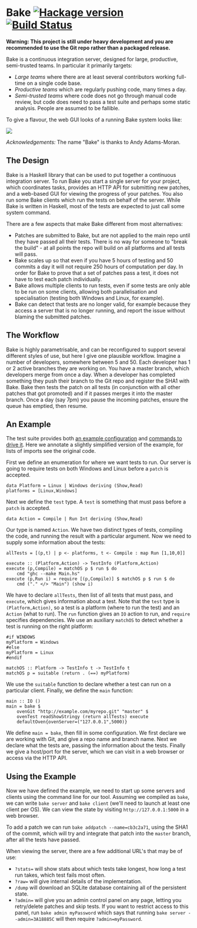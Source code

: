 # Bake [![Hackage version](https://img.shields.io/hackage/v/bake.svg?style=flat)](https://hackage.haskell.org/package/bake) [![Build Status](https://img.shields.io/travis/ndmitchell/bake.svg?style=flat)](https://travis-ci.org/ndmitchell/bake)

**Warning: This project is still under heavy development and you are recommended to use the Git repo rather than a packaged release.**

Bake is a continuous integration server, designed for large, productive, semi-trusted teams. In particular it primarily targets:

* _Large teams_ where there are at least several contributors working full-time on a single code base.
* _Productive teams_ which are regularly pushing code, many times a day.
* _Semi-trusted teams_ where code does not go through manual code review, but code does need to pass a test suite and perhaps some static analysis. People are assumed to be fallible.

To give a flavour, the web GUI looks of a running Bake system looks like:

![](https://raw.githubusercontent.com/ndmitchell/bake/master/screenshot-part.png)

_Acknowledgements:_ The name "Bake" is thanks to Andy Adams-Moran.


## The Design

Bake is a Haskell library that can be used to put together a continuous integration server. To run Bake you start a single server for your project, which coordinates tasks, provides an HTTP API for submitting new patches, and a web-based GUI for viewing the progress of your patches. You also run some Bake clients which run the tests on behalf of the server. While Bake is written in Haskell, most of the tests are expected to just call some system command.

There are a few aspects that make Bake different from most alternatives:

* Patches are submitted to Bake, but are not applied to the main repo until they have passed all their tests. There is no way for someone to "break the build" - at all points the repo will build on all platforms and all tests will pass.
* Bake scales up so that even if you have 5 hours of testing and 50 commits a day it will not require 250 hours of computation per day. In order for Bake to prove that a set of patches pass a test, it does not have to test each patch individually.
* Bake allows multiple clients to run tests, even if some tests are only able to be run on some clients, allowing both parallelisation and specialisation (testing both Windows and Linux, for example).
* Bake can detect that tests are no longer valid, for example because they access a server that is no longer running, and report the issue without blaming the submitted patches.

## The Workflow

Bake is highly parametrisable, and can be reconfigured to support several different styles of use, but here I give one plausible workflow. Imagine a number of developers, somewhere between 5 and 50. Each developer has 1 or 2 active branches they are working on. You have a master branch, which developers merge from once a day. When a developer has completed something they push their branch to the Git repo and register the SHA1 with Bake. Bake then tests the patch on all tests (in conjunction with all other patches that got promoted) and if it passes merges it into the master branch. Once a day (say 7pm) you pause the incoming patches, ensure the queue has emptied, then resume.


## An Example

The test suite provides both [an example configuration](https://github.com/ndmitchell/bake/blob/master/src/Example.hs) and [commands to drive it](https://github.com/ndmitchell/bake/blob/master/src/Test.hs). Here we annotate a slightly simplified version of the example, for lists of imports see the original code.

First we define an enumeration for where we want tests to run. Our server is going to require tests on both Windows and Linux before a `patch` is accepted.

    data Platform = Linux | Windows deriving (Show,Read)
    platforms = [Linux,Windows]

Next we define the `test` type. A `test` is something that must pass before a `patch` is accepted.

    data Action = Compile | Run Int deriving (Show,Read)

Our type is named `Action`. We have two distinct types of tests, compiling the code, and running the result with a particular argument. Now we need to supply some information about the tests:

    allTests = [(p,t) | p <- platforms, t <- Compile : map Run [1,10,0]]
    
    execute :: (Platform,Action) -> TestInfo (Platform,Action)
    execute (p,Compile) = matchOS p $ run $ do
        cmd "ghc --make Main.hs"
    execute (p,Run i) = require [(p,Compile)] $ matchOS p $ run $ do
        cmd ("." </> "Main") (show i)

We have to declare `allTests`, then list of all tests that must pass, and `execute`, which gives information about a test. Note that the `test` type is `(Platform,Action)`, so a test is a platform (where to run the test) and an `Action` (what to run). The `run` function gives an `IO` action to run, and `require` specifies dependencies. We use an auxiliary `matchOS` to detect whether a test is running on the right platform:

    #if WINDOWS
    myPlatform = Windows
    #else
    myPlatform = Linux
    #endif

    matchOS :: Platform -> TestInfo t -> TestInfo t
    matchOS p = suitable (return . (==) myPlatform)

We use the `suitable` function to declare whether a test can run on a particular client. Finally, we define the `main` function:

    main :: IO ()
    main = bake $
        ovenGit "http://example.com/myrepo.git" "master" $
        ovenTest readShowStringy (return allTests) execute
        defaultOven{ovenServer=("127.0.0.1",5000)}

We define `main = bake`, then fill in some configuration. We first declare we are working with Git, and give a repo name and branch name. Next we declare what the tests are, passing the information about the tests. Finally we give a host/port for the server, which we can visit in a web browser or access via the HTTP API.


## Using the Example

Now we have defined the example, we need to start up some servers and clients using the command line for our tool. Assuming we compiled as `bake`, we can write `bake server` and `bake client` (we'll need to launch at least one client per OS). We can view the state by visiting `http://127.0.0.1:5000` in a web browser.

To add a patch we can run `bake addpatch --name=cb3c2a71`, using the SHA1 of the commit, which will try and integrate that patch into the `master` branch, after all the tests have passed.

When viewing the server, there are a few additional URL's that may be of use:

* `?stats=` will show stats about which tests take longest, how long a test run takes, which test fails most often.
* `?raw=` will give internal details of the implementation.
* `/dump` will download an SQLite database containing all of the persistent state.
* `?admin=` will give you an admin control panel on any page, letting you retry/delete patches and skip tests. If you want to restrict access to this panel, run `bake admin myPassword` which says that running `bake server --admin=3A18885C` will then require `?admin=myPassword`.
